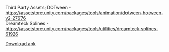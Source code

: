 

Third Party Assets;
DOTween - https://assetstore.unity.com/packages/tools/animation/dotween-hotween-v2-27676 <br>
Dreamteck Splines - https://assetstore.unity.com/packages/tools/utilities/dreamteck-splines-61926

<a href="https://drive.google.com/file/d/14P6YY1GoUdK6aKlhUexSwKC9VZDcAJ10/view?usp=sharing">Download apk</a>
